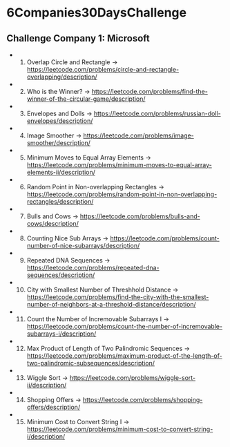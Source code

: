 # 6Companies30DaysChallenge

   ## Challenge Company 1: Microsoft 

    
   - 1. Overlap Circle and Rectangle -> https://leetcode.com/problems/circle-and-rectangle-overlapping/description/
   - 2. Who is the Winner? -> https://leetcode.com/problems/find-the-winner-of-the-circular-game/description/
   - 3. Envelopes and Dolls -> https://leetcode.com/problems/russian-doll-envelopes/description/
   - 4. Image Smoother -> https://leetcode.com/problems/image-smoother/description/
   - 5. Minimum Moves to Equal Array Elements -> https://leetcode.com/problems/minimum-moves-to-equal-array-elements-ii/description/
   - 6. Random Point in Non-overlapping Rectangles -> https://leetcode.com/problems/random-point-in-non-overlapping-rectangles/description/
   - 7. Bulls and Cows -> https://leetcode.com/problems/bulls-and-cows/description/
   - 8. Counting Nice Sub Arrays -> https://leetcode.com/problems/count-number-of-nice-subarrays/description/
   - 9. Repeated DNA Sequences -> https://leetcode.com/problems/repeated-dna-sequences/description/
   - 10. City with Smallest Number of Threshhold Distance -> https://leetcode.com/problems/find-the-city-with-the-smallest-number-of-neighbors-at-a-threshold-distance/description/
   - 11. Count the Number of Incremovable Subarrays I -> https://leetcode.com/problems/count-the-number-of-incremovable-subarrays-i/description/
   - 12. Max Product of Length of Two Palindromic Sequences -> https://leetcode.com/problems/maximum-product-of-the-length-of-two-palindromic-subsequences/description/
   - 13. Wiggle Sort -> https://leetcode.com/problems/wiggle-sort-ii/description/
   - 14. Shopping Offers -> https://leetcode.com/problems/shopping-offers/description/
   - 15. Minimum Cost to Convert String I -> https://leetcode.com/problems/minimum-cost-to-convert-string-i/description/
